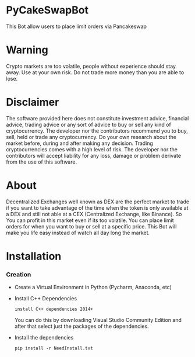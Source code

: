# PyCakeSwapBot

This Bot allow users to place limit orders via Pancakeswap

# Warning

Crypto markets are too volatile, people without experience should stay away. Use at your own risk. Do not trade more money than you are able to lose. 

# Disclaimer 

The software provided here does not constitute investment advice, financial advice, trading advice or any sort of advice to buy or sell any kind of cryptocurrency. The developer nor the contributors recommend you to buy, sell, held or trade any cryptocurrency. Do your own research about the market before, during and after making any decision. Trading cryptocurrencies comes with a high level of risk. The developer nor the contributors will accept liability for any loss, damage or problem derivate from the use of this software. 

# About 

Decentralized Exchanges well known as DEX are the perfect market to trade if you want to take advantage of the time when the token is only available at a DEX and still not able at a CEX (Centralized Exchange, like Binance). So You can profit in this market even if its too volatile. You can place limit orders for when you want to buy or sell at a specific price. This Bot will make you life easy instead of watch all day long the market. 

# Installation 

### Creation 
* Create a Virtual Environment in Python (Pycharm, Anaconda, etc)

* Install C++ Dependencies
  ```
  install C++ dependencies 2014+ 
  ```
  You can do this by downloading Visual Studio Community Edition and after that select just the packages of the dependencies. 

* Install the dependencies 
  ```
  pip install -r NeedInstall.txt
  ```
